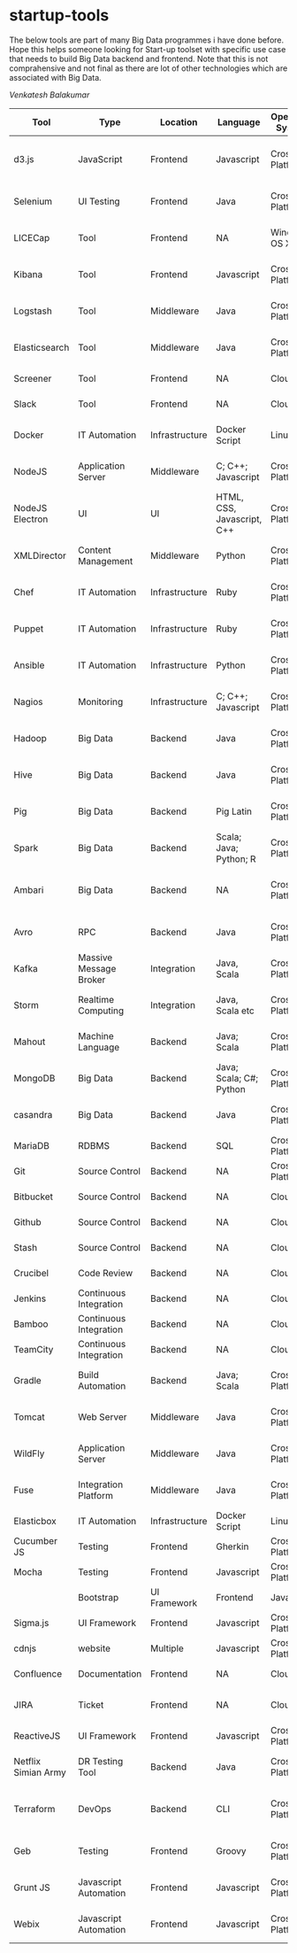 # startup-tools

The below tools are part of many Big Data programmes i have done before. Hope this helps someone looking for Start-up toolset with specific use case that needs to build Big Data backend and frontend. Note that this is not comprahensive and not final as there are lot of other technologies which are associated with Big Data. 

*Venkatesh Balakumar* 

|Tool|Type|Location|Language|Operating System|License|License Type|Website|Tags|
|----|----|--------|--------|----------------|-------|------------|-------|----|
|d3.js|JavaScript|Frontend|Javascript|Cross Platform|BDS|Open Source|http://d3js.org|Visualisation; Visualization; data visualisation; Javascript|
|Selenium|UI Testing|Frontend|Java|Cross Platform|Apache License 2.0|Open Source|http://seleniumhq.org|Testing; UI Testing; UI|
|LICECap|Tool|Frontend|NA|Windows; OS X|GNU 2|Open Source|http://www.cockos.com/licecap/|GIF; Screen grab; Screen to GIF; Screen Recorder|
|Kibana|Tool|Frontend|Javascript|Cross Platform|Apache License 2.0|Open Source|http://elastic.co|Visualisation; Logging; Log|
|Logstash|Tool|Middleware|Java|Cross Platform|Apache License 2.0|Open Source|http://elastic.co|Search; Analyse; Analyze; Visualisation; Logging; Log|
|Elasticsearch|Tool|Middleware|Java|Cross Platform|Apache License 2.0|Open Source|http://elastic.co|Search; Analyse; Analyze; Visualisation; Logging; Log|
|Screener|Tool|Frontend|NA|Cloud|Closed Source|Commercial|http://screener.io|Visual Testing; UI Testing; Testing; UI|
|Slack|Tool|Frontend|NA|Cloud|Closed Source|Commercial|http://slack.com|Messaging; Discussion; Chat Room|
|Docker|IT Automation|Infrastructure|Docker Script|Linux|Apache License 2.0|Open Source|http://docker.com|Deployment; Container|
|NodeJS|Application Server|Middleware|C; C++; Javascript|Cross Platform|MIT|Open Source|http://nodejs.org|Middleware; Application Server; Server; Javascript|
|NodeJS Electron|UI|UI|HTML, CSS, Javascript, C++|Cross Platform|MIT|Open Source|http://electron.atom.io/ |UI, Cross Platform, Middleware; Application Server; Client; Javascript|
|XMLDirector|Content Management|Middleware|Python|Cross Platform|Apache License 2.0|Open Source|http://xml-director.info |XML; PDF; ePub|
|Chef|IT Automation|Infrastructure|Ruby|Cross Platform|Apache License 2.0|Open Source|http://chef.io |Automation; Server management; Ruby|
|Puppet|IT Automation|Infrastructure|Ruby|Cross Platform|Apache License 2.0|Open Source|http://puppetlabs.com |Automation; Server management; Ruby|
|Ansible|IT Automation|Infrastructure|Python|Cross Platform|GNU General Public|Open Source|http://ansible.com|Automation; Server management; Ruby|
|Nagios|Monitoring|Infrastructure|C; C++; Javascript|Cross Platform|GPLv2|Open Source|http://nagios.org |Automation; Server; Monitoring; Mangaement|
|Hadoop|Big Data|Backend|Java|Cross Platform|Apache License 2.0|Open Source|http://hadoop.apache.org|Big Data; Bigdata; database|
Hive|Big Data|Backend|Java|Cross Platform|Apache License 2.0|Open Source|http://hive.apache.org|Big Data; Bigdata; database; Datawarehouse|
|Pig|Big Data|Backend|Pig Latin|Cross Platform|Apache License 2.0|Open Source|http://hadoop.apache.org|Big Data; Bigdata; database; Datawarehouse; Query|
|Spark|Big Data|Backend|Scala; Java; Python; R|Cross Platform|Apache License 2.0|Open Source|http://spark.apache.org|Big Data; Cluster Computing; Machine learning|
|Ambari|Big Data|Backend|NA|Cross Platform|Apache License 2.0|Open Source|http://ambari.apache.org|Big Data; Cluster Computing; Machine learning; Management; Hadoop|
|Avro|RPC|Backend|Java|Cross Platform|Apache License 2.0|Open Source|http://avro.apache.org|Big Data; Hadoop; RPC|
|Kafka|Massive Message Broker|Integration|Java, Scala|Cross Platform|Apache License 2.0|Open Source|http://kafka.apache.org|Big Data; Messaging; Message Broker|
|Storm|Realtime Computing|Integration|Java, Scala etc|Cross Platform|Apache License 2.0|Open Source|http://storm.apache.org |Big Data; Realtime, Computing|
|Mahout|Machine Language|Backend|Java; Scala|Cross Platform|Apache License 2.0|Open Source|http://mahout.apache.org|Big Data; Machine Language|
|MongoDB|Big Data|Backend|Java; Scala; C#; Python|Cross Platform|GNU AGPL v3.0|Open Source|http://mongodb.org|Big Data; NoSQL|
|casandra|Big Data|Backend|Java|Cross Platform|Apache License 2.0|Open Source|http://cassandra.apache.org|Big Data; NoSQL|
|MariaDB|RDBMS|Backend|SQL|Cross Platform|GNU|Open Source|http://mariadb.org|RDBMS; Database|
|Git|Source Control|Backend|NA|Cross Platform|GNU|Open Source|http://git-scm.com|Source Control; Source management|
|Bitbucket|Source Control|Backend|NA|Cloud|Closed Source|Commercial|http://bitbucket.org|Source Control; Source management|
|Github|Source Control|Backend|NA|Cloud|Closed Source|Commercial|http://github.com|Source Control; Source management|
|Stash|Source Control|Backend|NA|Cloud|Closed Source|Commercial|http://www.atlassian.com|Source Control; Source management|
|Crucibel|Code Review|Backend|NA|Cloud|Closed Source|Commercial|http://www.atlassian.com|Source Code; review; code review|
|Jenkins|Continuous Integration|Backend|NA|Cloud|MIT License|Open Source|http://jenkins-ci.org|Source Code; CI; Continuous Integration|
|Bamboo|Continuous Integration|Backend|NA|Cloud|Closed Source|Commercial|http://www.atlassian.com|Source Code; CI; Continuous Integration|
|TeamCity|Continuous Integration|Backend|NA|Cloud|Closed Source|Commercial|http://jetbrain.com|Source Code; CI; Continuous Integration|
|Gradle|Build Automation|Backend|Java; Scala|Cross Platform|Apache License 2.0|Open Source|http://www.gradle.org|Build Automation; Build; Code|
|Tomcat|Web Server|Middleware|Java|Cross Platform|Apache License 2.0|Open Source|http://tomcat.apache.org|Web Server; Apache; Tomcat|
|WildFly|Application Server|Middleware|Java|Cross Platform|GNU Lesser GPL|Open Source|http://www.wildfly.org|App Server; Application Server; Jboss|
|Fuse|Integration Platform|Middleware|Java|Cross Platform|Apache License 2.0|Open Source|http://www.jboss.org|Integraiton Platform; ESB|
|Elasticbox|IT Automation|Infrastructure|Docker Script|Linux|Closed Source|Commercial|http://elasticbox.com|Deployment; Container; Cloud|
|Cucumber JS|Testing|Frontend|Gherkin|Cross Platform|MIT License|Open Source|http://cucumber.io|Testing|
|Mocha|Testing|Frontend|Javascript|Cross Platform|MIT License|Open Source|http://mochajs.org|Testing; UI Testing; UI|
||Bootstrap|UI Framework|Frontend|Javascript|Cross Platform|MIT License|Open Source|http://getbootstrap.com |UI; Javascript; Framework; UI Framework|
|Sigma.js|UI Framework|Frontend|Javascript|Cross Platform|MIT License|Open Source|http://sigmajs.org|UI; Javascript; graph|
|cdnjs|website|Multiple|Javascript|Cross Platform|MIT License|Open Source|http://cdnjs.com|Javascript; CDN; Library|
|Confluence|Documentation|Frontend|NA|Cloud|Closed Source|Commercial|http://www.atlassian.com|Documentation|
|JIRA|Ticket|Frontend|NA|Cloud|Closed Source|Commercial|http://www.atlassian.com|Ticketing; Issue management; Kanban; Board|
|ReactiveJS|UI Framework|Frontend|Javascript|Cross Platform|MIT License|Open Source|http://reactivejs.org|UI; Javascript; graph; SVG|
|Netflix Simian Army|DR Testing Tool|Backend|Java|Cross Platform|Apache License 2.0|Open Source|https://github.com/Netflix/SimianArmy|DR; Disaster Recovery, Tool|
|Terraform|DevOps|Backend|CLI|Cross Platform|Apache License 2.0|Open Source|https://terraform.io|Infrastructure, Infrastructure as Code, Cloud Management, Cloud, AWS|
|Geb|Testing|Frontend|Groovy|Cross Platform|Apache License 2.0|Open Source|http://gebish.org|Browser Testing, script|
|Grunt JS|Javascript Automation|Frontend|Javascript|Cross Platform| Same as JQuery|Open Source|http://gruntjs.com/|script, javascript, automation|
|Webix|Javascript Automation|Frontend|Javascript|Cross Platform| Same as JQuery|Open Source|http://webix.com/|script, javascript, automation|
